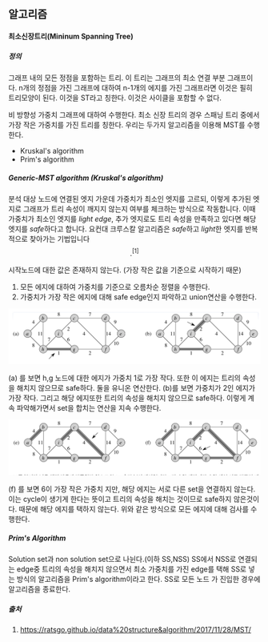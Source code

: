 ## 알고리즘

#### 최소신장트리(Mininum Spanning Tree)

##### 정의

그래프 내의 모든 정점을 포함하는 트리. 이 트리는 그래프의 최소 연결 부분 그래프이다. n개의 정점을 가진 그래프에 대하여 n-1개의 에지를 가진 그래프라면 이것은 필히 트리모양이 된다.  이것을 ST라고 칭한다. 이것은 사이클을 포함할 수 없다. 

비 방향성 가중치 그래프에 대하여 수행한다. 최소 신장 트리의 경우 스패닝 트리 중에서 가장 작은 가중치를 가진 트리를 칭한다. 우리는 두가지 알고리즘을 이용해 MST를 수행한다.

- Kruskal's algorithm
- Prim's algorithm

##### Generic-MST algorithm (Kruskal's algorithm)

분석 대상 노드에 연결된 엣지 가운데 가중치가 최소인 엣지를 고르되, 이렇게 추가된 엣지로 그래프가 트리 속성이 깨지지 않는지 여부를 체크하는 방식으로 작동합니다. 이때 가중치가 최소인 엣지를 *light edge*, 추가 엣지로도 트리 속성을 만족하고 있다면 해당 엣지를 *safe*하다고 합니다. 요컨대 크루스칼 알고리즘은 *safe*하고 *light*한 엣지를 반복적으로 찾아가는 기법입니다$$.^{[1]}$$

시작노드에 대한 값은 존재하지 않는다. (가장 작은 값을 기준으로 시작하기 때문)

1. 모든 에지에 대하여 가중치를 기준으로 오름차순 정렬을 수행한다.
2. 가중치가 가장 작은 에지에 대해 safe edge인지 파악하고 union연산을 수행한다.

<img src="image/image-20191128191132928.png" alt="image-20191128191132928" style="zoom:50%;" />

(a) 를 보면 h,g 노드에 대한 에지가 가중치 1로 가장 작다. 또한 이 에지는 트리의 속성을 해치지 않으므로 safe하다. 둘을 유니온 연산한다. (b)를 보면 가중치가 2인 에지가 가장 작다. 그리고 해당 에지또한 트리의 속성을 해치지 않으므로 safe하다. 이렇게 계속 파악해가면서 set을 합치는 연산을 지속 수행한다.

<img src="image/image-20191128191413187.png" alt="image-20191128191413187" style="zoom:50%;" />

(f) 를 보면 6이 가장 작은 가중치 지만, 해당 에지는 서로 다른 set을 연결하지 않는다. 이는 cycle이 생기게 한다는 뜻이고 트리의 속성을 해치는 것이므로 safe하지 않은것이다. 때문에 해당 에지를 택하지 않는다. 위와 같은 방식으로 모든 에지에 대해 검사를 수행한다.

##### Prim's Algorithm

Solution set과 non solution set으로 나뉜다.(이하 SS,NSS) SS에서 NSS로 연결되는 edge중 트리의 속성을 해치지 않으면서 최소 가중치를 가진 edge를 택해 SS로 넣는 방식의 알고리즘을 Prim's algorithm이라고 한다. SS로 모든 노드 가 진입한 경우에 알고리즘을 종료한다. 

##### 출처

1. https://ratsgo.github.io/data%20structure&algorithm/2017/11/28/MST/